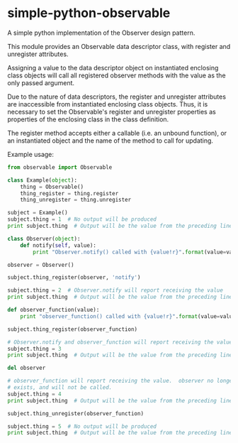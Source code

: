 # simple-python-observable
A simple python implementation of the Observer design pattern.

This module provides an Observable data descriptor class, with register
and unregister attributes.

Assigning a value to the data descriptor object on instantiated enclosing
class objects will call all registered observer methods with the value as
the only passed argument.

Due to the nature of data descriptors, the register and unregister
attributes are inaccessible from instantiated enclosing class objects.
Thus, it is necessary to set the Observable's register and unregister
properties as properties of the enclosing class in the class definition.

The register method accepts either a callable (i.e. an unbound function),
or an instantiated object and the name of the method to call for updating.

Example usage:
```python
from observable import Observable

class Example(object):
    thing = Observable()
    thing_register = thing.register
    thing_unregister = thing.unregister

subject = Example()
subject.thing = 1  # No output will be produced
print subject.thing  # Output will be the value from the preceding line

class Observer(object):
    def notify(self, value):
        print "Observer.notify() called with {value!r}".format(value=value)

observer = Observer()

subject.thing_register(observer, 'notify')

subject.thing = 2  # Observer.notify will report receiving the value
print subject.thing  # Output will be the value from the preceding line

def observer_function(value):
    print "observer_function() called with {value!r}".format(value=value)

subject.thing_register(observer_function)

# Observer.notify and observer_function will report receiving the value
subject.thing = 3
print subject.thing  # Output will be the value from the preceding line

del observer

# observer_function will report receiving the value.  observer no longer
# exists, and will not be called.
subject.thing = 4
print subject.thing  # Output will be the value from the preceding line

subject.thing_unregister(observer_function)

subject.thing = 5  # No output will be produced
print subject.thing  # Output will be the value from the preceding line
```

